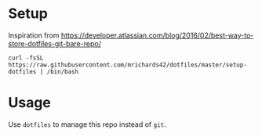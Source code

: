 # Setup

Inspiration from
https://developer.atlassian.com/blog/2016/02/best-way-to-store-dotfiles-git-bare-repo/

```
curl -fsSL https://raw.githubusercontent.com/mrichards42/dotfiles/master/setup-dotfiles | /bin/bash
```

# Usage

Use `dotfiles` to manage this repo instead of `git`.

